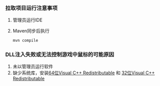 ### 拉取项目运行注意事项

1. 管理员运行IDE

2. Maven同步后执行

   ```cmd
   mvn compile
   ```



### DLL注入失败或无法控制游戏中鼠标的可能原因

1. 未以管理员运行软件
2. 缺少系统库，安装[64位Visual C++ Redistributable](https://aka.ms/vs/17/release/vc_redist.x64.exe) 和 [32位Visual C++ Redistributable](https://aka.ms/vs/17/release/vc_redist.x86.exe)
